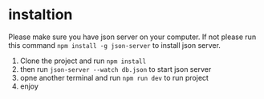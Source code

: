 # instaltion

Please make sure you have json server on your computer. If not please run this command  `npm install -g json-server` to install json server.

1. Clone the project and run `npm install`
2. then run `json-server --watch db.json` to start json server
3. opne another terminal and run `npm run dev` to run project
4. enjoy
